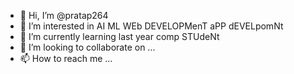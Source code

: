 - 👋 Hi, I’m @pratap264
- 👀 I’m interested in AI ML WEb DEVELOPMenT aPP dEVELpomNt
- 🌱 I’m currently learning last year comp STUdeNt
- 💞️ I’m looking to collaborate on ...
- 📫 How to reach me ...

<!---
pratap264/pratap264 is a ✨ special ✨ repository because its `README.md` (this file) appears on your GitHub profile.
You can click the Preview link to take a look at your changes.
--->
